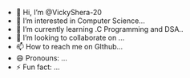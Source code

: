 - 👋 Hi, I’m @VickyShera-20
- 👀 I’m interested in Computer Science...
- 🌱 I’m currently learning .C Programming and DSA..
- 💞️ I’m looking to collaborate on ...
- 📫 How to reach me on GIthub...
- 😄 Pronouns: ...
- ⚡ Fun fact: ...

<!---
VickyShera-20/VickyShera-20 is a ✨ special ✨ repository because its `README.md` (this file) appears on your GitHub profile.
You can click the Preview link to take a look at your changes.
--->

